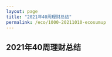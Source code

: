 ```yaml
---
layout: page
title: "2021年40周理财总结"
permalink: /eco/1000-20211010-ecosumup
---
```


## 2021年40周理财总结


